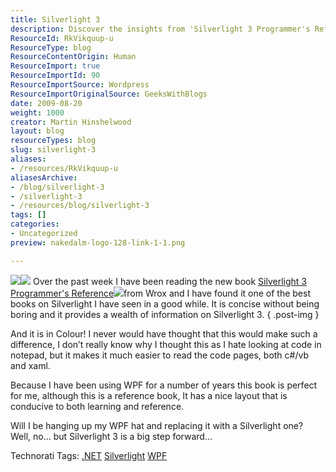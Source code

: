 ```yaml
---
title: Silverlight 3
description: Discover the insights from 'Silverlight 3 Programmer's Reference' by Wrox. Enhance your coding skills with this concise, colorful guide to Silverlight 3!
ResourceId: RkVikquup-u
ResourceType: blog
ResourceContentOrigin: Human
ResourceImport: true
ResourceImportId: 90
ResourceImportSource: Wordpress
ResourceImportOriginalSource: GeeksWithBlogs
date: 2009-08-20
weight: 1000
creator: Martin Hinshelwood
layout: blog
resourceTypes: blog
slug: silverlight-3
aliases:
- /resources/RkVikquup-u
aliasesArchive:
- /blog/silverlight-3
- /silverlight-3
- /resources/blog/silverlight-3
tags: []
categories:
- Uncategorized
preview: nakedalm-logo-128-link-1-1.png

---
```

[![](images/Silverlight3_CB9C-Silverlight3Wrox_-2-2.jpg)](http://www.amazon.co.uk/gp/product/0470385405?ie=UTF8&tag=dyslexicdev-21&linkCode=as2&camp=1634&creative=19450&creativeASIN=0470385405)![](http://www.assoc-amazon.co.uk/e/ir?t=marthinssblog-21&l=as2&o=2&a=0470385405) Over the past week I have been reading the new book [Silverlight 3 Programmer's Reference](http://www.amazon.co.uk/gp/product/0470385405?ie=UTF8&tag=dyslexicdev-21&linkCode=as2&camp=1634&creative=19450&creativeASIN=0470385405)![](http://www.assoc-amazon.co.uk/e/ir?t=dyslexicdev-21&l=as2&o=2&a=0470385405)from Wrox and I have found it one of the best books on Silverlight I have seen in a good while. It is concise without being boring and it provides a wealth of information on Silverlight 3.
{ .post-img }

And it is in Colour! I never would have thought that this would make such a difference, I don’t really know why I thought this as I hate looking at code in notepad, but it makes it much easier to read the code pages, both c#/vb and xaml.

Because I have been using WPF for a number of years this book is perfect for me, although this is a reference book, It has a nice layout that is conducive to both learning and reference.

Will I be hanging up my WPF hat and replacing it with a Silverlight one? Well, no… but Silverlight 3 is a big step forward…

Technorati Tags: [.NET](http://technorati.com/tags/.NET) [Silverlight](http://technorati.com/tags/Silverlight) [WPF](http://technorati.com/tags/WPF)
